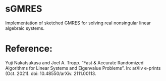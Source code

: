 # sGMRES
Implementation of sketched GMRES for solving real nonsingular linear algebraic systems.

# Reference:
Yuji Nakatsukasa and Joel A. Tropp. “Fast & Accurate Randomized Algorithms for Linear
Systems and Eigenvalue Problems”. In: arXiv e-prints (Oct. 2021). doi: 10.48550/arXiv.
2111.00113.
